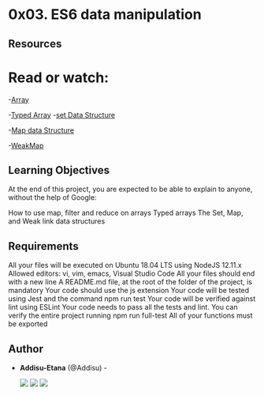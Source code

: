 # 0x03. ES6 data manipulation

## Resources

# Read or watch:

-[Array](https://developer.mozilla.org/en-US/docs/Web/JavaScript/Reference/Global_Objects/Array)

-[Typed Array](https://developer.mozilla.org/en-US/docs/Web/JavaScript/Guide/Typed_arrays)
-[set Data Structure](https://developer.mozilla.org/en-US/docs/Web/JavaScript/Reference/Global_Objects/Set)

-[Map data Structure](https://developer.mozilla.org/en-US/docs/Web/JavaScript/Reference/Global_Objects/Map)

-[WeakMap](https://developer.mozilla.org/en-US/docs/Web/JavaScript/Reference/Global_Objects/WeakMap)

##  Learning Objectives
At the end of this project, you are expected to be able to explain to anyone, without the help of Google:

How to use map, filter and reduce on arrays
Typed arrays
The Set, Map, and Weak link data structures

## Requirements
All your files will be executed on Ubuntu 18.04 LTS using NodeJS 12.11.x
Allowed editors: vi, vim, emacs, Visual Studio Code
All your files should end with a new line
A README.md file, at the root of the folder of the project, is mandatory
Your code should use the js extension
Your code will be tested using Jest and the command npm run test
Your code will be verified against lint using ESLint
Your code needs to pass all the tests and lint. You can verify the entire project running npm run full-test
All of your functions must be exported

## Author

- **Addisu-Etana** (@Addisu) - 

  [<img src="https://img.shields.io/badge/Twitter-1DA1F2.svg?&style=plastic&logo=twitter&logoColor=white"/>](https://x.com/addisu_etana)
  [<img src="https://img.shields.io/badge/Linkedin-0A66C2.svg?&style=plastic&logo=linkedin&logoColor=white"/>](https://www.linkedin.com/in/addisu-etana-117258252/)
  [<img src="https://img.shields.io/badge/GitHub-181717.svg?&style=plastic&logo=github&logoColor=white"/>](https://github.com/Addisu-Etana)
 
